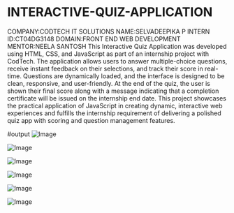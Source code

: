 # INTERACTIVE-QUIZ-APPLICATION
COMPANY:CODTECH IT SOLUTIONS
NAME:SELVADEEPIKA P
INTERN ID:CT04DG3148
DOMAIN:FRONT END WEB DEVELOPMENT
MENTOR:NEELA SANTOSH
This Interactive Quiz Application was developed using HTML, CSS, and JavaScript as part of an internship project with CodTech. The application allows users to answer multiple-choice questions, receive instant feedback on their selections, and track their score in real-time. Questions are dynamically loaded, and the interface is designed to be clean, responsive, and user-friendly. At the end of the quiz, the user is shown their final score along with a message indicating that a completion certificate will be issued on the internship end date. This project showcases the practical application of JavaScript in creating dynamic, interactive web experiences and fulfills the internship requirement of delivering a polished quiz app with scoring and question management features.

#output
![Image](https://github.com/user-attachments/assets/3e26a867-950c-4546-9208-b38339561323)

![Image](https://github.com/user-attachments/assets/3b157c2e-f925-424e-9803-f378f43d4daf)

![Image](https://github.com/user-attachments/assets/66f66a19-62a9-4483-bf46-e11232f490ea)

![Image](https://github.com/user-attachments/assets/42119d25-e263-459a-b979-660d175b024b)

![Image](https://github.com/user-attachments/assets/b0ae515c-6e29-42d9-b746-aaf502afd035)

![Image](https://github.com/user-attachments/assets/f6fe41da-fd74-434d-9706-75e6f788c29f)
